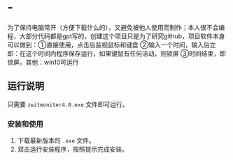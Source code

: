 # -
为了保持电脑常开（方便下载什么的），又避免被他人使用而制作；本人很不会编程，大部分代码都是gpt写的，创建这个项目只是为了研究github，项目软件本身可以做到：①直接使用，点击后监视鼠标和键盘 ②输入一个时间，输入后立即：在这个时间内程序保存运行，如果键鼠有任何活动，则锁屏 ③时间结束，即锁屏。其他：win10可运行

## 运行说明

只需要 `zwitmoniter4.0.exe` 文件即可运行。
### 安装和使用

1. 下载最新版本的 `.exe` 文件。
2. 双击运行安装程序，按照提示完成安装。
